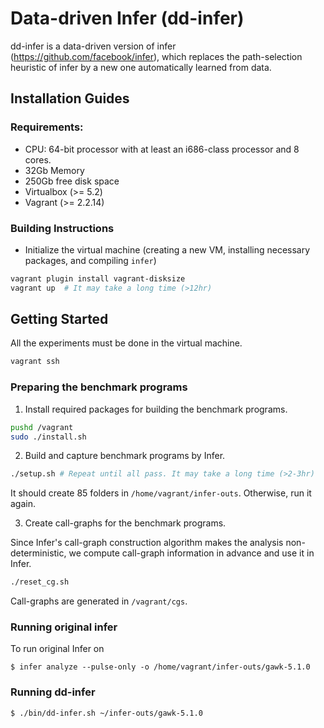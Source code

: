 # Data-driven Infer (dd-infer)
dd-infer is a data-driven version of infer (https://github.com/facebook/infer), which replaces the path-selection heuristic of infer by a new one automatically learned from data. 

## Installation Guides
### Requirements:
* CPU: 64-bit processor with at least an i686-class processor and 8 cores.
* 32Gb Memory
* 250Gb free disk space
* Virtualbox (>= 5.2)
* Vagrant (>= 2.2.14)

### Building Instructions
* Initialize the virtual machine (creating a new VM, installing necessary packages, and compiling `infer`)
```bash
vagrant plugin install vagrant-disksize
vagrant up  # It may take a long time (>12hr)
```

## Getting Started
All the experiments must be done in the virtual machine.
```bash
vagrant ssh
```

### Preparing the benchmark programs
1. Install required packages for building the benchmark programs.

```bash
pushd /vagrant
sudo ./install.sh
```

2. Build and capture benchmark programs by Infer.

```bash
./setup.sh # Repeat until all pass. It may take a long time (>2-3hr)
```
It should create 85 folders in `/home/vagrant/infer-outs`. Otherwise, run it again.

3. Create call-graphs for the benchmark programs.

Since Infer's call-graph construction algorithm makes the analysis non-deterministic, we compute call-graph information in advance and use it in Infer.
```bash
./reset_cg.sh
```
Call-graphs are generated in `/vagrant/cgs`.

### Running original infer
To run original Infer on 
```
$ infer analyze --pulse-only -o /home/vagrant/infer-outs/gawk-5.1.0
```

### Running dd-infer
```
$ ./bin/dd-infer.sh ~/infer-outs/gawk-5.1.0
```
